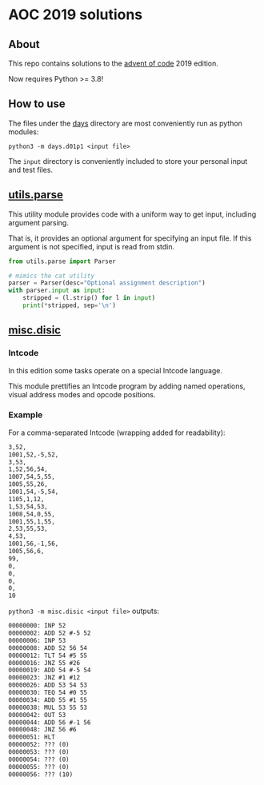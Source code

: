# AOC 2019 solutions

## About

This repo contains solutions to the [advent of code](https://adventofcode.com/) 2019 edition.

Now requires Python >= 3.8!

## How to use

The files under the [days](days) directory are most conveniently run as python modules:

```shell
python3 -m days.d01p1 <input file>
```

The `input` directory is conveniently included to store your personal input and test files.

## [utils.parse](utils/parse.py)

This utility module provides code with a uniform way to get input,
including argument parsing.

That is, it provides an optional argument for specifying an input file.
If this argument is not specified, input is read from stdin.

```python
from utils.parse import Parser

# mimics the cat utility
parser = Parser(desc="Optional assignment description")
with parser.input as input:
    stripped = (l.strip() for l in input)
    print(*stripped, sep='\n')
```

## [misc.disic](misc/disic.py)

### Intcode

In this edition some tasks operate on a special Intcode language.

This module prettifies an Intcode program
by adding named operations, visual address modes and opcode positions.

### Example

For a comma-separated Intcode (wrapping added for readability):

```txt
3,52,
1001,52,-5,52,
3,53,
1,52,56,54,
1007,54,5,55,
1005,55,26,
1001,54,-5,54,
1105,1,12,
1,53,54,53,
1008,54,0,55,
1001,55,1,55,
2,53,55,53,
4,53,
1001,56,-1,56,
1005,56,6,
99,
0,
0,
0,
0,
10
```

`python3 -m misc.disic <input file>` outputs:

```txt
00000000: INP 52
00000002: ADD 52 #-5 52
00000006: INP 53
00000008: ADD 52 56 54
00000012: TLT 54 #5 55
00000016: JNZ 55 #26
00000019: ADD 54 #-5 54
00000023: JNZ #1 #12
00000026: ADD 53 54 53
00000030: TEQ 54 #0 55
00000034: ADD 55 #1 55
00000038: MUL 53 55 53
00000042: OUT 53
00000044: ADD 56 #-1 56
00000048: JNZ 56 #6
00000051: HLT
00000052: ??? (0)
00000053: ??? (0)
00000054: ??? (0)
00000055: ??? (0)
00000056: ??? (10)
```

